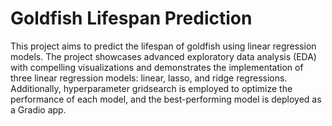 # Goldfish Lifespan Prediction
This project aims to predict the lifespan of goldfish using linear regression models. 
The project showcases advanced exploratory data analysis (EDA) with compelling visualizations and 
demonstrates the implementation of three linear regression models: linear, lasso, and ridge regressions. 
Additionally, hyperparameter gridsearch is employed to optimize the performance of each model, and the best-performing model is deployed as a Gradio app.
